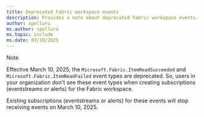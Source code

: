 ```yaml
---
title: Deprecated Fabric workspace events
description: Provides a note about deprecated Fabric workspace events. 
author: spelluru
ms.author: spelluru
ms.topic: include
ms.date: 03/18/2025
---
```


> [!NOTE]
> Effective March 10, 2025, the `Microsoft.Fabric.ItemReadSucceeded` and `Microsoft.Fabric.ItemReadFailed` event types are deprecated. So, users in your organization don't  see these event types when creating subscriptions (eventstreams or alerts) for the Fabric workspace.
>
>  Existing subscriptions (eventstreams or alerts) for these events will stop receiving events on March 10, 2025.
